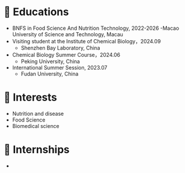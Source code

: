 # 📖 Educations
- BNFS in Food Science And Nutrition Technology, 2022-2026
  -Macao University of Science and Technology, Macau
- Visiting student at the Institute of Chemical Biology，2024.09
  - Shenzhen Bay Laboratory, China
- Chemical Biology Summer Course，2024.06
  - Peking University, China
- International Summer Session, 2023.07
  - Fudan University, China

# 📖 Interests
- Nutrition and disease
- Food Science
- Biomedical science

# 📖 Internships
- 
